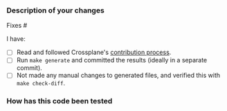<!--
Please read through https://github.com/oracle-samples/crossplane-provider-oci/blob/main/CONTRIBUTING.md if this is your first time opening a
pull request to this repo. Find us in https://crossplane.slack.com
if you need any help contributing.
-->

### Description of your changes

<!--
Briefly describe what this pull request does. Be sure to direct your
reviewers' attention to anything that needs special consideration.

We love pull requests that resolve an open issue. If yours does, you
can uncomment the below line to indicate which issue your PR fixes, for example
"Fixes #500":
-->

Fixes #

I have:

- [ ] Read and followed Crossplane's [contribution process].
- [ ] Run `make generate` and committed the results (ideally in a separate commit). <!-- It's normal for this to appear to stall for several minutes with no visible output -->
- [ ] Not made any manual changes to generated files, and verified this with `make check-diff`.

### How has this code been tested

<!--
Before reviewers can be confident in the correctness of this pull request, it
needs to tested and shown to be correct. Briefly describe the testing that has
already been done or which is planned for this change.
-->

[contribution process]: https://github.com/oracle-samples/crossplane-provider-oci/blob/main/CONTRIBUTING.md
